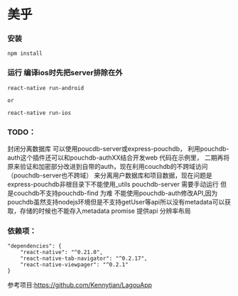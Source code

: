 # 美乎
### 安装
```
npm install
```
### 运行 编译ios时先把server排除在外
```
react-native run-android

or

react-native run-ios
```

### TODO：
封闭分离数据库
可以使用poucdb-server或express-pouchdb，
利用pouchdb-auth这个插件还可以和pouchdb-authXX结合开发web 代码在示例里，
二期再将原来验证和加密部分改进到自带的auth，现在利用couchdb的不跨域访问（pouchdb-server也不跨域）
来分离用户数据库和项目数据，现在问题是express-pouchdb非根目录下不能使用_utils pouchdb-server 需要手动运行
但是couchdb不支持pouchdb-find 为难
不能使用pouchdb-auth修改API,因为pouchdb虽然支持nodejs环境但是不支持getUser等api所以没有metadata可以获取，存储的时候也不能存入metadata
promise 提供api 分辨率布局

### 依赖项：
```
"dependencies": {
    "react-native": "^0.21.0",
    "react-native-tab-navigator": "^0.2.17",
    "react-native-viewpager": "^0.2.1"
}
```

参考项目:https://github.com/Kennytian/LagouApp